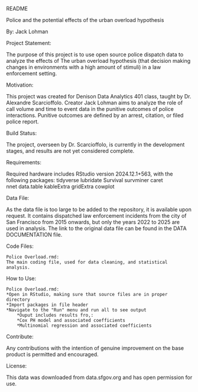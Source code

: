 README

Police and the potential effects of the urban overload hypothesis

By: Jack Lohman


Project Statement: 

The purpose of this project is to use open source police dispatch data to analyze the effects of 
The urban overload hypothesis (that decision making changes in environments with a high amount of stimuli) in a law enforcement setting.


Motivation:

This project was created for Denison Data Analytics 401 class, taught by Dr. Alexandre Scarcioffolo. Creator Jack Lohman aims to analyze the role of call volume and time to event data in the punitive outcomes of police interactions. Punitive outcomes are defined by an arrest, citation, or filed police report.  

Build Status:

The project, overseen by Dr. Scarcioffolo, is currently in the development stages, and results are not yet considered complete. 


Requirements:

Required hardware includes RStudio version 2024.12.1+563, with the following packages:
	tidyverse
	lubridate
	Survival
	survminer
	caret  
	nnet
	data.table
	kableExtra
	gridExtra
	cowplot


Data File:

As the data file is too large to be added to the repository, it is available upon request. It contains dispatched law enforcement incidents from the city of San Francisco from 2015 onwards, but only the years 2022 to 2025 are used in analysis. The link to the original data file can be found in the DATA DOCUMENTATION file. 

Code Files:

	Police Overload.rmd:
	The main coding file, used for data cleaning, and statistical analysis.

 
How to Use:

	Police Overload.rmd:
	*Open in RStudio, making sure that source files are in proper directory
	*Import packages in file header
	*Navigate to the "Run" menu and run all to see output
		*Ouput includes results fro,:
		*Cox PH model and associated coefficients
		*Multinomial regression and associated coefficients
	
 
Contribute:

Any contributions with the intention of genuine improvement on the base product is permitted and encouraged. 


License:
	
This data was downloaded from data.sfgov.org and has open permission for use. 
